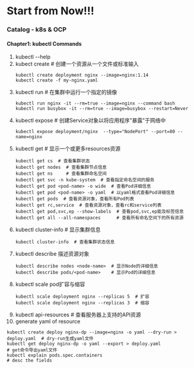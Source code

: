 # **Start from Now!!!**

### **Catalog - k8s & OCP**
#### Chapter1: kubectl Commands
1. kubectl --help
2. kubect create  # 创建一个资源从一个文件或标准输入
	 ```
   kubectl create deployment nginx --image=nginx:1.14 
   kubectl create -f my-nginx.yaml
   ```
3. kubectl run  # 在集群中运行一个指定的镜像
   ```
   kubectl run nginx -it --rm=true --image=nginx --command bash
   kubectl run busybox -it --rm=true --image=busybox --restart=Never
   ```
4. kubectl expose # 创建Service对象以将应用程序"暴露"于网络中
   ```
   kubectl expose deployment/nginx  --type="NodePort" --port=80 --name=nginx
   ```
5. kubectl get  # 显示一个或更多resources资源
   ```
   kubectl get cs  # 查看集群状态
   kubectl get nodes  # 查看集群节点信息
   kubectl get ns     # 查看集群命名空间
   kubectl get svc -n kube-system  # 查看指定命名空间的服务
   kubectl get pod <pod-name> -o wide  # 查看Pod详细信息
   kubectl get pod <pod-name> -o yaml  # 以yaml格式查看Pod详细信息
   kubectl get pods  # 查看资源对象，查看所有Pod列表
   kubectl get rc,service  # 查看资源对象，查看rc和service列表
   kubectl get pod,svc,ep --show-labels  # 查看pod,svc,ep能及标签信息
   kubectl get all --all-namespaces      # 查看所有命名空间下的所有资源
   ```
6. kubectl cluster-info   # 显示集群信息
	 ```
   kubectl cluster-info  # 查看集群状态信息
   ```
7. kubectl describe 描述资源对象
	 ```
   kubectl describe nodes <node-name>  # 显示Node的详细信息
   kubectl describe pods/<pod-name>    # 显示Pod的详细信息
   ```
8. kubectl scale pod扩容与缩容
	 ```
   kubectl scale deployment nginx --replicas 5  # 扩容
   kubectl scale deployment nginx --replicas 3  # 缩容
   ```
9. kubectl api-resources # 查看服务器上支持的API资源
10. generate yaml of resource
   ```
   kubectl create deploy nginx-dp --image=nginx -o yaml --dry-run > deploy.yaml  # dry-run生成yaml文件
   kubectl get deploy nginx-dp -o yaml --export > deploy.yaml                    # get命令导出yaml文件
   kubectl explain pods.spec.containers                                          # desc the fields
   ```
